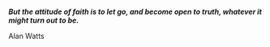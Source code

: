 _**But the attitude of faith is to let go, and become open to truth, whatever it might turn out to be.**_

Alan Watts